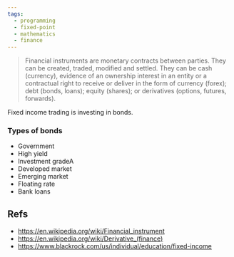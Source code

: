 ```yaml
---
tags:
  - programming
  - fixed-point
  - mathematics
  - finance
---
```





> Financial instruments are monetary contracts between parties. They can be
> created, traded, modified and settled. They can be cash (currency), evidence
> of an ownership interest in an entity or a contractual right to receive or
> deliver in the form of currency (forex); debt (bonds, loans); equity
> (shares); or derivatives (options, futures, forwards).

Fixed income trading is investing in bonds.

### Types of bonds
- Government
- High yield
- Investment gradeA
- Developed market
- Emerging market
- Floating rate
- Bank loans

## Refs
- https://en.wikipedia.org/wiki/Financial_instrument
- https://en.wikipedia.org/wiki/Derivative_(finance)
- https://www.blackrock.com/us/individual/education/fixed-income
